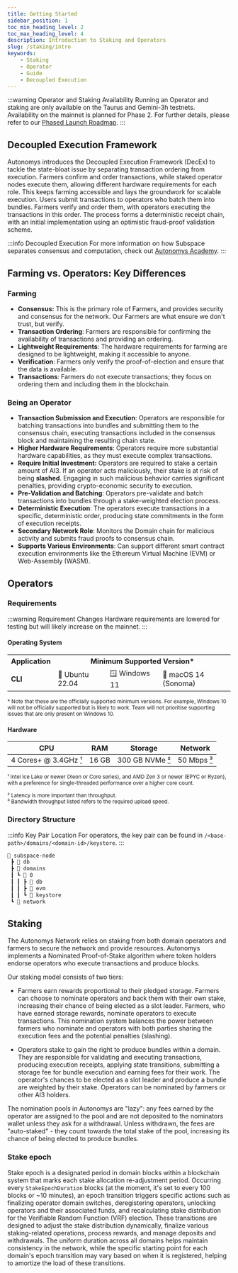 ```yaml
---
title: Getting Started
sidebar_position: 1
toc_min_heading_level: 2
toc_max_heading_level: 4
description: Introduction to Staking and Operators
slug: /staking/intro
keywords:
    - Staking
    - Operator
    - Guide
    - Decoupled Execution
---
```


:::warning Operator and Staking Availability
Running an Operator and staking are only available on the Taurus and Gemini-3h testnets.  
Availability on the mainnet is planned for Phase 2. For further details, please refer to our [Phased Launch Roadmap](https://forum.autonomys.xyz/t/4414).
:::

## Decoupled Execution Framework

Autonomys introduces the Decoupled Execution Framework (DecEx) to tackle the state-bloat issue by separating transaction ordering from execution. Farmers confirm and order transactions, while staked operator nodes execute them, allowing different hardware requirements for each role. This keeps farming accessible and lays the groundwork for scalable execution. Users submit transactions to operators who batch them into bundles. Farmers verify and order them, with operators executing the transactions in this order. The process forms a deterministic receipt chain, with an initial implementation using an optimistic fraud-proof validation scheme. 

:::info Decoupled Execution
For more information on how Subspace separates consensus and computation, check out [Autonomys Academy](https://academy.autonomys.xyz/subspace-protocol/decoupled-execution).
:::

## Farming vs. Operators: Key Differences

### Farming
- **Consensus:** This is the primary role of Farmers, and provides security and consensus for the network. Our Farmers are what ensure we don't trust, but verify.
- **Transaction Ordering**: Farmers are responsible for confirming the availability of transactions and providing an ordering.
- **Lightweight Requirements**: The hardware requirements for farming are designed to be lightweight, making it accessible to anyone.
- **Verification**: Farmers only verify the proof-of-election and ensure that the data is available.
- **Transactions**: Farmers do not execute transactions; they focus on ordering them and including them in the blockchain.

### Being an Operator

- **Transaction Submission and Execution**: Operators are responsible for batching transactions into bundles and submitting them to the consensus chain, executing transactions included in the consensus block and maintaining the resulting chain state.
- **Higher Hardware Requirements**: Operators require more substantial hardware capabilities, as they must execute complex transactions.
- **Require Initial Investment:** Operators are required to stake a certain amount of AI3. If an operator acts maliciously, their stake is at risk of being **slashed**. Engaging in such malicious behavior carries significant penalties, providing crypto-economic security to execution.
- **Pre-Validation and Batching**: Operators pre-validate and batch transactions into bundles through a stake-weighted election process.
- **Deterministic Execution**: The operators execute transactions in a specific, deterministic order, producing state commitments in the form of execution receipts.
- **Secondary Network Role**: Monitors the Domain chain for malicious activity and submits fraud proofs to consensus chain.
- **Supports Various Environments**: Can support different smart contract execution environments like the Ethereum Virtual Machine (EVM) or Web-Assembly (WASM).

## Operators

### Requirements

:::warning Requirement Changes
Hardware requirements are lowered for testing but will likely increase on the mainnet.
:::

#### Operating System

<small>
    <table>
    <tr>
        <th>Application</th>
        <th colspan="3">Minimum Supported Version*</th>
    </tr>
    <tr>
        <td><strong>CLI</strong></td>
        <td>🐧 Ubuntu 22.04</td>
        <td>🪟 Windows 11</td>
        <td>🍎 macOS 14 (Sonoma)</td>
    </tr>
    </table>
&#42; Note that these are the officially supported minimum versions. For example, Windows 10 will not be officially supported but is likely to work. Team will not prioritise supporting issues that are only present on Windows 10.
</small>

#### Hardware

<a id="min-hardware"></a>
<a id="min-node-storage"></a>
<a id="min-network"></a>

| CPU | RAM | Storage | Network |
| --- | :-: | :-: | :-: |
| 4 Cores+ @ 3.4GHz [¹](https://docs.autonomys.xyz/staking/intro#min-hardware) | 16 GB | 300 GB NVMe [²](https://docs.autonomys.xyz/staking/intro#min-node-storage) | 50 Mbps [³](https://docs.autonomys.xyz/staking/intro#min-network) |

<small>¹ Intel Ice Lake or newer (Xeon or Core series), and AMD Zen 3 or newer (EPYC or Ryzen), with a preference for single-threaded performance over a higher core count.</small>
<br />
<p>
<small>² Latency is more important than throughput.</small>
<br />
<small>³ Bandwidth throughput listed refers to the required upload speed.</small>
<br />
</p>

### Directory Structure

:::info Key Pair Location
For operators, the key pair can be found in `/<base-path>/domains/<domain-id>/keystore`.
:::

```bash
📂 subspace-node
 ┣ 📂 db
 ┣ 📂 domains
 ┃ ┗ 📂 0
 ┃ ┃ ┣ 📂 db
 ┃ ┃ ┣ 📂 evm
 ┃ ┃ ┗ 📂 keystore
 ┗ 📂 network
```

## Staking

The Autonomys Network relies on staking from both domain operators and farmers to secure the network and provide resources. Autonomys implements a Nominated Proof-of-Stake algorithm where token holders endorse operators who execute transactions and produce blocks.

Our staking model consists of two tiers:

- Farmers earn rewards proportional to their pledged storage. Farmers can choose to nominate operators and back them with their own stake, increasing their chance of being elected as a slot leader. Farmers, who have earned storage rewards, nominate operators to execute transactions. This nomination system balances the power between farmers who nominate and operators with both parties sharing the execution fees and the potential penalties (slashing). 

- Operators stake to gain the right to produce bundles within a domain. They are responsible for validating and executing transactions, producing execution receipts, applying state transitions, submitting a storage fee for bundle execution and earning fees for their work. The operator's chances to be elected as a slot leader and produce a bundle are weighted by their stake. Operators can be nominated by farmers or other AI3 holders.

The nomination pools in Autonomys are "lazy": any fees earned by the operator are assigned to the pool and are not deposited to the nominators wallet unless they ask for a withdrawal. Unless withdrawn, the fees are "auto-staked" - they count towards the total stake of the pool, increasing its chance of being elected to produce bundles.

### Stake epoch

Stake epoch is a designated period in domain blocks within a blockchain system that marks each stake allocation re-adjustment period. Occurring every `StakeEpochDuration` blocks (at the moment, it's set to every 100 blocks or ~10 minutes), an epoch transition triggers specific actions such as finalizing operator domain switches, deregistering operators, unlocking operators and their associated funds, and recalculating stake distribution for the Verifiable Random Function (VRF) election. These transitions are designed to adjust the stake distribution dynamically, finalize various staking-related operations, process rewards, and manage deposits and withdrawals. The uniform duration across all domains helps maintain consistency in the network, while the specific starting point for each domain's epoch transition may vary based on when it is registered, helping to amortize the load of these transitions.